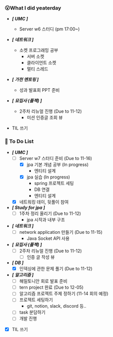 ### 😮What I did yeaterday
- ***[ UMC ]***
  - Server w6 스터디 (pm 17:00~)
  
- ***[ 네트워크 ]***
  - 소켓 프로그래밍 공부
    - 서버 소켓
    - 클라이언트 소켓
    - 멀티 스레드

- ***[ 가천 멘토링 ]***
  - 성과 발표회 PPT 준비 

- ***[ 묘집사 (플젝) ]***
  - 2주차 리뉴얼 진행 (Due to 11-12)
    - 미션 인증글 조회 뷰

- TIL 쓰기

###  🤔 To Do List

- ***[ UMC ]***
  - [ ] Server w7 스터디 준비 (Due to 11-16)
    - [x] jpa 기본 개념 공부 (In progress)
      - 엔티티 설계   
    - [x] jpa 실습 (In progress)
      - spring 프로젝트 세팅
      - DB 연결
      - 엔티티 설계
  - [x] 네트워킹 데이, 뒷풀이 참여

- ***[ Study for jpa ]***
  - [ ] 1주차 정리 올리기 (Due to 11-12)
    - jpa 시작과 내부 구조
  
- ***[ 네트워크 ]***
  - [ ] network application 만들기 (Due to 11-15)
    - Java Socket API 사용

- ***[ 묘집사 (플젝) ]***
  - [ ] 2주차 리뉴얼 진행 (Due to 11-12)
    - [ ] 인증 글 작성 뷰  

- ***[ DB ]***
  - [x] 인덱싱에 관한 문제 풀기 (Due to 11-12)

- ***[ 알고리즘 ]***
  - [ ] 해밀토니안 회로 발표 준비
  - [ ] tern project 완료 (Due to 12-05)
  - [ ] 알고리즘 프로젝트 주제 정하기 (11-14 회의 예정)
  - [ ] 프로젝트 세팅하기
    - git, notion, slack, discord 등..
  - [ ] task 분담하기
  - [ ] 개발 진행

- [x] TIL 쓰기
    
